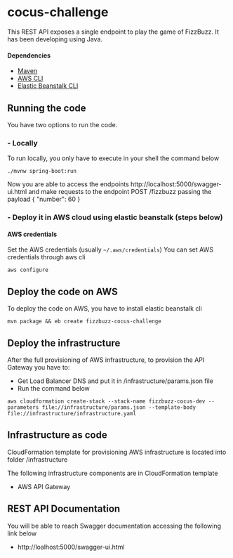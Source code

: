 # cocus-challenge

This REST API exposes a single endpoint to play the game of FizzBuzz.
It has been developing using Java.

#### Dependencies
* [Maven](https://maven.apache.org/download.cgi)
* [AWS CLI](https://docs.aws.amazon.com/cli/latest/userguide/install-cliv2.html)
* [Elastic Beanstalk CLI](https://docs.aws.amazon.com/elasticbeanstalk/latest/dg/eb-cli3.html)


## Running the code

You have two options to run the code.

### - Locally

To run locally, you only have to execute in your shell the command below

```shell
./mvnw spring-boot:run
```

Now you are able to access the endpoints 
http://localhost:5000/swagger-ui.html 
and make requests to the endpoint POST /fizzbuzz 
passing the payload { "number": 60 }

### - Deploy it in AWS cloud using elastic beanstalk (steps below)

#### AWS credentials
Set the AWS credentials (usually `~/.aws/credentials`)
You can set AWS credentials through aws cli

```shell
aws configure
```

## Deploy the code on AWS

To deploy the code on AWS, you have to install elastic beanstalk cli 

```shell
mvn package && eb create fizzbuzz-cocus-challenge
```

## Deploy the infrastructure

After the full provisioning of AWS infrastructure, 
to provision the API Gateway you have to: 

- Get Load Balancer DNS and put it in /infrastructure/params.json file
- Run the command below

```shell
aws cloudformation create-stack --stack-name fizzbuzz-cocus-dev --parameters file://infrastructure/params.json --template-body file://infrastructure/infrastructure.yaml
```

## Infrastructure as code

CloudFormation template for provisioning AWS infrastructure
is located into folder /infrastructure  

The following infrastructure components are in CloudFormation template

- AWS API Gateway

## REST API Documentation

You will be able to reach Swagger documentation accessing the following link below
- http://loalhost:5000/swagger-ui.html
